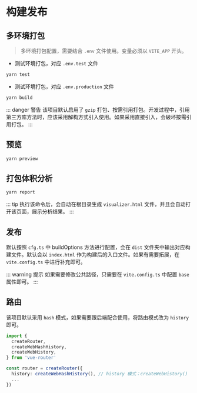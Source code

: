 # 构建发布

## 多环境打包

> 多环境打包配置，需要结合 `.env` 文件使用。变量必须以 `VITE_APP` 开头。

- 测试环境打包，对应 `.env.test` 文件

```sh
yarn test
```

- 测试环境打包，对应 `.env.production` 文件

```sh
yarn build
```

::: danger 警告
该项目默认启用了 `gzip` 打包、按需引用打包。开发过程中，引用第三方库方法时，应该采用解构方式引入使用。如果采用直接引入，会破坏按需引用打包。
:::

## 预览

```sh
yarn preview
```

## 打包体积分析

```sh
yarn report
```

::: tip
执行该命令后，会自动在根目录生成 `visualizer.html` 文件，并且会自动打开该页面，展示分析结果。
:::

## 发布

默认按照 `cfg.ts` 中 buildOptions 方法进行配置，会在 `dist` 文件夹中输出对应构建文件。默认会以 `index.html` 作为构建后的入口文件。如果有需要拓展，在 `vite.config.ts` 中进行补充即可。

::: warning 提示
如果需要修改公共路径，只需要在 `vite.config.ts` 中配置 `base` 属性即可。
:::

## 路由

该项目默认采用 `hash` 模式，如果需要跟后端配合使用，将路由模式改为 `history` 即可。

```ts
import {
  createRouter,
  createWebHashHistory,
  createWebHistory,
} from 'vue-router'

const router = createRouter({
  history: createWebHashHistory(), // history 模式：createWebHistory()
  ...
})
```
